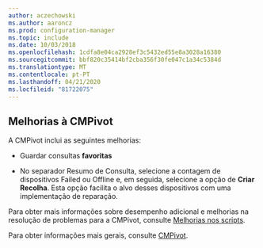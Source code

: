 ```yaml
---
author: aczechowski
ms.author: aaroncz
ms.prod: configuration-manager
ms.topic: include
ms.date: 10/03/2018
ms.openlocfilehash: 1cdfa8e04ca2928ef3c5432ed55e8a3028a16380
ms.sourcegitcommit: bbf820c35414bf2cba356f30fe047c1a34c5384d
ms.translationtype: MT
ms.contentlocale: pt-PT
ms.lasthandoff: 04/21/2020
ms.locfileid: "81722075"
---
```

## <a name="improvements-to-cmpivot"></a><a name="bkmk_cmpivot"></a>Melhorias à CMPivot
<!--1359068-->

A CMPivot inclui as seguintes melhorias:

- Guardar consultas **favoritas**  

- No separador Resumo de Consulta, selecione a contagem de dispositivos Failed ou Offline e, em seguida, selecione a opção de **Criar Recolha**. Esta opção facilita o alvo desses dispositivos com uma implementação de reparação.  

Para obter mais informações sobre desempenho adicional e melhorias na resolução de problemas para a CMPivot, consulte [Melhorias nos scripts](#bkmk_scripts).

Para obter informações mais gerais, consulte [CMPivot](../../../servers/manage/cmpivot.md).



